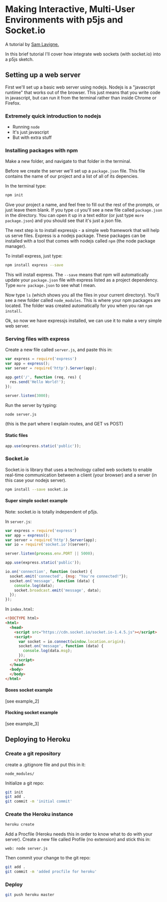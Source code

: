 # Making Interactive, Multi-User Environments with p5js and Socket.io
A tutorial by [Sam Lavigne.](https://github.com/antiboredom/)

In this brief tutorial I'll cover how integrate web sockets (with socket.io) into a p5js sketch.

## Setting up a web server

First we'll set up a basic web server using nodejs. Nodejs is a "javascript runtime" that works out of the browser. This just means that you write code in javascript, but can run it from the terminal rather than inside Chrome or Firefox.

### Extremely quick introduction to nodejs

- Running `node`
- It's just javascript
- But with extra stuff

### Installing packages with npm

Make a new folder, and navigate to that folder in the terminal.

Before we create the server we'll set up a `package.json` file. This file contains the name of our project and a list of all of its depencies.

In the terminal type:

```bash
npm init
```

Give your project a name, and feel free to fill out the rest of the prompts, or just leave them blank. If you type `cd` you'll see a new file called `package.json` in the directory. You can open it up in a text editor (or just type `more package.json`) and you should see that it's just a json file.

The next step is to install expressjs - a simple web framework that will help us serve files. Express is a nodejs package. These packages can be installed with a tool that comes with nodejs called `npm` (the node package manager).

To install express, just type:

```bash
npm install express --save
```

This will install express. The `--save` means that npm will automatically update your `package.json` file with express listed as a project dependency. Type `more package.json` to see what I mean.

Now type `ls` (which shows you all the files in your current directory). You'll see a new folder called `node_modules`. This is where your npm packages are located. The folder was created automatically for you when you ran `npm install`.

Ok, so now we have expressjs installed, we can use it to make a very simple web server.

### Serving files with express

Create a new file called `server.js`, and paste this in:

```javascript
var express = require('express')
var app = express();
var server = require('http').Server(app);

app.get('/', function (req, res) {
  res.send('Hello World!');
});

server.listen(3000);
```

Run the server by typing:

```bash
node server.js
```

(this is the part where I explain routes, and GET vs POST)

#### Static files

```javascript
app.use(express.static('public'));
```

### Socket.io

Socket.io is library that uses a technology called web sockets to enable real-time communication between a client (your browser) and a server (in this case your nodejs server).

```bash
npm install --save socket.io
```

#### Super simple socket example
Note: socket.io is totally independent of p5js.

In `server.js`:

```javascript
var express = require('express')
var app = express();
var server = require('http').Server(app);
var io = require('socket.io')(server);

server.listen(process.env.PORT || 5000);

app.use(express.static('public'));

io.on('connection', function (socket) {
  socket.emit('connected', {msg: "You're connected!"});
  socket.on('message', function (data) {
    console.log(data);
    socket.broadcast.emit('message', data);
  });
});
```

In `index.html`:

```html
<!DOCTYPE html>
<html>
  <head>
    <script src="https://cdn.socket.io/socket.io-1.4.5.js"></script>
    <script>
      var socket = io.connect(window.location.origin);
      socket.on('message', function (data) {
        console.log(data.msg);
      });
    </script>
  </head>
  <body>
  </body>
</html>
```

#### Boxes socket example
[see example_2]

#### Flocking socket example
[see example_3]

## Deploying to Heroku

### Create a git repository

create a .gitignore file and put this in it:

```
node_modules/
```

Initialize a git repo:

```bash
git init
git add .
git commit -m 'initial commit'
```

### Create the Heroku instance

```bash
heroku create
```

Add a Procfile (Heroku needs this in order to know what to do with your server). Create a new file called Profile (no extension) and stick this in:

```
web: node server.js
```

Then commit your change to the git repo:

```bash
git add .
git commit -m 'added procfile for heroku'
```


### Deploy

```bash
git push heroku master
```
